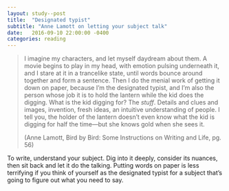 ```yaml
---
layout: study--post
title:  "Designated typist"
subtitle: "Anne Lamott on letting your subject talk"
date:   2016-09-10 22:00:00 -0400
categories: reading
---
```


<blockquote class="ml0 pl4 bl bw3 b--black-10 f4">
<p class="measure">I imagine my characters, and let myself daydream about them. A movie begins to play in my head, with emotion pulsing underneath it, and I stare at it in a trancelike state, until words bounce around together and form a sentence. Then I do the menial work of getting it down on paper, because I’m the designated typist, and I’m also the person whose job it is to hold the lantern while the kid does the digging. What is the kid digging for? The <em>stuff</em>. Details and clues and images, invention, fresh ideas, an intuitive understanding of people. I tell you, the holder of the lantern doesn’t even know what the kid is digging for half the time—but she knows gold when she sees it.</p>
<p class="f5 measure">(Anne Lamott, <span class="i">Bird by Bird: Some Instructions on Writing and Life</span>, pg. 56)</p>
</blockquote>

To write, understand your subject. Dig into it deeply, consider its nuances, then sit back and let it do the talking. Putting words on paper is less terrifying if you think of yourself as the designated typist for a subject that’s going to figure out what you need to say.
